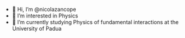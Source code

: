 - 👋 Hi, I’m @nicolazancope
- 👀 I’m interested in Physics
- 🌱 I’m currently studying Physics of fundamental interactions at the University of Padua

<!---
nicolazancope/nicolazancope is a ✨ special ✨ repository because its `README.md` (this file) appears on your GitHub profile.
You can click the Preview link to take a look at your changes.
--->
